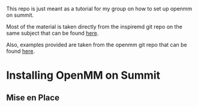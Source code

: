 This repo is just meant as a tutorial for my group on how to set up openmm on summit.

Most of the material is taken directly from the inspiremd git repo on the same subject that can be found [here](https://github.com/inspiremd/conda-recipes-summit).

Also, examples provided are taken from the openmm git repo that can be found [here](https://github.com/openmm/openmm).

# Installing OpenMM on Summit

## Mise en Place
